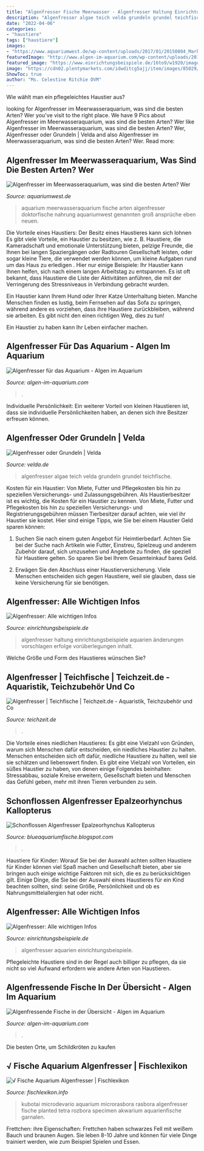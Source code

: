 ```yaml
---
title: "Algenfresser Fische Meerwasser - Algenfresser Haltung Einrichtungsbeispiele Aquarien änderungen Vorschlagen Erfolge Vorüberlegungen Inhalt"
description: "Algenfresser algae teich velda grundeln grundel teichfische"
date: "2022-04-06"
categories:
- "haustiere"
tags: ["haustiere"]
images:
- "https://www.aquariumwest.de/wp-content/uploads/2017/01/20150804_Markus-Mahl_0240_pix-4u.de_.jpg"
featuredImage: "http://www.algen-im-aquarium.com/wp-content/uploads/2017/12/Crossocheilus_oblongus_-_Jungtier-1024x584.jpg"
featured_image: "https://www.einrichtungsbeispiele.de/16to9/w1920/images_22673/2-ruesselbarben-und-ein-schwanzfleck-algenfresser-schwimmen-gemeinsam-im-schwarm__a101d5e36a18c9f680d872f7cbf0f70e.jpg"
image: "https://cdn02.plentymarkets.com/idwditcg5ajj/item/images/85029/full/Schoenflossen-Algenfresser-Epalzeorhynchus-kallopte.jpg"
ShowToc: true
author: "Ms. Celestine Ritchie DVM"
---
```



Wie wählt man ein pflegeleichtes Haustier aus?

	

		
looking for Algenfresser im Meerwasseraquarium, was sind die besten Arten? Wer you've visit to the right place. We have 9 Pics about Algenfresser im Meerwasseraquarium, was sind die besten Arten? Wer like Algenfresser im Meerwasseraquarium, was sind die besten Arten? Wer, Algenfresser oder Grundeln | Velda and also Algenfresser im Meerwasseraquarium, was sind die besten Arten? Wer. Read more:
		
    
## Algenfresser Im Meerwasseraquarium, Was Sind Die Besten Arten? Wer

<img loading=lazy src="https://www.aquariumwest.de/wp-content/uploads/2017/01/20150804_Markus-Mahl_0240_pix-4u.de_.jpg" onerror="this.onerror=null;this.src='https://tse2.mm.bing.net/th?id=OIP.4xZDL9dDMlWvS6qRHIYbCQHaE7&amp;pid=15.1';" alt="Algenfresser im Meerwasseraquarium, was sind die besten Arten? Wer">

_Source: aquariumwest.de_

>aquarium meerwasseraquarium fische arten algenfresser doktorfische nahrung aquariumwest genannten groß ansprüche eben neuen. 

	

Die Vorteile eines Haustiers: Der Besitz eines Haustieres kann sich lohnen
Es gibt viele Vorteile, ein Haustier zu besitzen, wie z. B. Haustiere, die Kameradschaft und emotionale Unterstützung bieten, pelzige Freunde, die Ihnen bei langen Spaziergängen oder Radtouren Gesellschaft leisten, oder sogar kleine Tiere, die verwendet werden können, um kleine Aufgaben rund um das Haus zu erledigen . Hier nur einige Beispiele:
Ihr Haustier kann Ihnen helfen, sich nach einem langen Arbeitstag zu entspannen. Es ist oft bekannt, dass Haustiere die Liste der Aktivitäten anführen, die mit der Verringerung des Stressniveaus in Verbindung gebracht wurden.

Ein Haustier kann Ihrem Hund oder Ihrer Katze Unterhaltung bieten. Manche Menschen finden es lustig, beim Fernsehen auf das Sofa zu springen, während andere es vorziehen, dass ihre Haustiere zurückbleiben, während sie arbeiten. Es gibt nicht den einen richtigen Weg, dies zu tun!

Ein Haustier zu haben kann Ihr Leben einfacher machen.

    
## Algenfresser Für Das Aquarium - Algen Im Aquarium

<img loading=lazy src="https://www.algen-im-aquarium.com/wp-content/uploads/2012/08/Algen_Fresser.jpg" onerror="this.onerror=null;this.src='https://tse2.mm.bing.net/th?id=OIP.JZ2eu0HCDAfrP0Hq1VCcuwHaE7&amp;pid=15.1';" alt="Algenfresser für das Aquarium - Algen im Aquarium">

_Source: algen-im-aquarium.com_

>. 

	

Individuelle Persönlichkeit: Ein weiterer Vorteil von kleinen Haustieren ist, dass sie individuelle Persönlichkeiten haben, an denen sich ihre Besitzer erfreuen können.

    
## Algenfresser Oder Grundeln | Velda

<img loading=lazy src="http://www.velda.nl/app/uploads/sites/2/2015/11/algae_eater.jpg" onerror="this.onerror=null;this.src='https://tse4.mm.bing.net/th?id=OIP.WhULSy7bFcrJiUmzSvWnXwHaGX&amp;pid=15.1';" alt="Algenfresser oder Grundeln | Velda">

_Source: velda.de_

>algenfresser algae teich velda grundeln grundel teichfische. 

	

Kosten für ein Haustier: Von Miete, Futter und Pflegekosten bis hin zu speziellen Versicherungs- und Zulassungsgebühren.
Als Haustierbesitzer ist es wichtig, die Kosten für ein Haustier zu kennen. Von Miete, Futter und Pflegekosten bis hin zu speziellen Versicherungs- und Registrierungsgebühren müssen Tierbesitzer darauf achten, wie viel ihr Haustier sie kostet. Hier sind einige Tipps, wie Sie bei einem Haustier Geld sparen können:
1. Suchen Sie nach einem guten Angebot für Heimtierbedarf. Achten Sie bei der Suche nach Artikeln wie Futter, Einstreu, Spielzeug und anderem Zubehör darauf, sich umzusehen und Angebote zu finden, die speziell für Haustiere gelten. So sparen Sie bei Ihrem Gesamteinkauf bares Geld.

2. Erwägen Sie den Abschluss einer Haustierversicherung. Viele Menschen entscheiden sich gegen Haustiere, weil sie glauben, dass sie keine Versicherung für sie benötigen.

    
## Algenfresser: Alle Wichtigen Infos

<img loading=lazy src="https://www.einrichtungsbeispiele.de/16to9/w1920/images_22673/2-ruesselbarben-und-ein-schwanzfleck-algenfresser-schwimmen-gemeinsam-im-schwarm__a101d5e36a18c9f680d872f7cbf0f70e.jpg" onerror="this.onerror=null;this.src='https://tse2.mm.bing.net/th?id=OIP.gB3nu9h40luQb66sGip6FQHaEK&amp;pid=15.1';" alt="Algenfresser: Alle wichtigen Infos">

_Source: einrichtungsbeispiele.de_

>algenfresser haltung einrichtungsbeispiele aquarien änderungen vorschlagen erfolge vorüberlegungen inhalt. 

	

Welche Größe und Form des Haustieres wünschen Sie?

    
## Algenfresser | Teichfische | Teichzeit.de - Aquaristik, Teichzubehör Und Co

<img loading=lazy src="https://www.teichzeit.de/media/image/0d/e7/83/133828.jpg" onerror="this.onerror=null;this.src='https://tse3.mm.bing.net/th?id=OIP.0wqDh3-_0MThGQstOlykHwHaE8&amp;pid=15.1';" alt="Algenfresser | Teichfische | Teichzeit.de - Aquaristik, Teichzubehör und Co">

_Source: teichzeit.de_

>. 

	

Die Vorteile eines niedlichen Haustieres: Es gibt eine Vielzahl von Gründen, warum sich Menschen dafür entscheiden, ein niedliches Haustier zu halten.
Menschen entscheiden sich oft dafür, niedliche Haustiere zu halten, weil sie sie schätzen und liebenswert finden. Es gibt eine Vielzahl von Vorteilen, ein süßes Haustier zu haben, von denen einige Folgendes beinhalten: Stressabbau, soziale Kreise erweitern, Gesellschaft bieten und Menschen das Gefühl geben, mehr mit ihren Tieren verbunden zu sein.

    
## Schonflossen Algenfresser Epalzeorhynchus Kallopterus

<img loading=lazy src="https://cdn02.plentymarkets.com/idwditcg5ajj/item/images/85029/full/Schoenflossen-Algenfresser-Epalzeorhynchus-kallopte.jpg" onerror="this.onerror=null;this.src='https://tse4.mm.bing.net/th?id=OIP.EK6ZSHUQuUXcaNwpGylF7QHaE8&amp;pid=15.1';" alt="Schonflossen Algenfresser Epalzeorhynchus Kallopterus">

_Source: blueaquariumfische.blogspot.com_

>. 

	

Haustiere für Kinder: Worauf Sie bei der Auswahl achten sollten
Haustiere für Kinder können viel Spaß machen und Gesellschaft bieten, aber sie bringen auch einige wichtige Faktoren mit sich, die es zu berücksichtigen gilt. Einige Dinge, die Sie bei der Auswahl eines Haustieres für ein Kind beachten sollten, sind: seine Größe, Persönlichkeit und ob es Nahrungsmittelallergien hat oder nicht.

    
## Algenfresser: Alle Wichtigen Infos

<img loading=lazy src="https://www.einrichtungsbeispiele.de/16to9/w800/images_22110/profialgenfresser--__69a350f71c4621b0a00db81bcbbc9f50.jpg" onerror="this.onerror=null;this.src='https://tse1.mm.bing.net/th?id=OIP.9h6oQgGv5p-zVd19Enlr8AHaEK&amp;pid=15.1';" alt="Algenfresser: Alle wichtigen Infos">

_Source: einrichtungsbeispiele.de_

>algenfresser aquarien einrichtungsbeispiele. 

	

Pflegeleichte Haustiere sind in der Regel auch billiger zu pflegen, da sie nicht so viel Aufwand erfordern wie andere Arten von Haustieren.

    
## Algenfressende Fische In Der Übersicht - Algen Im Aquarium

<img loading=lazy src="http://www.algen-im-aquarium.com/wp-content/uploads/2017/12/Crossocheilus_oblongus_-_Jungtier-1024x584.jpg" onerror="this.onerror=null;this.src='https://tse1.mm.bing.net/th?id=OIP.f8rmkO_0mZvzut7b_3Ge7QHaEO&amp;pid=15.1';" alt="Algenfressende Fische in der Übersicht - Algen im Aquarium">

_Source: algen-im-aquarium.com_

>. 

	

Die besten Orte, um Schildkröten zu kaufen

    
## √ Fische Aquarium Algenfresser | Fischlexikon

<img loading=lazy src="https://i.pinimg.com/originals/b6/7d/88/b67d889ef69c3b482efc12eec8e7c057.jpg" onerror="this.onerror=null;this.src='https://tse1.mm.bing.net/th?id=OIP.gmuX6hq2c_kmJNVooACohwHaFj&amp;pid=15.1';" alt="√ Fische Aquarium Algenfresser | Fischlexikon">

_Source: fischlexikon.info_

>kubotai microdevario aquarium microrasbora rasbora algenfresser fische planted tetra rozbora specimen akwarium aquarienfische garnalen. 

	

Frettchen: ihre Eigenschaften: Frettchen haben schwarzes Fell mit weißem Bauch und braunen Augen. Sie leben 8-10 Jahre und können für viele Dinge trainiert werden, wie zum Beispiel Spielen und Essen.

